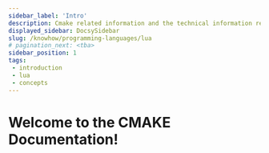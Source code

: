 ```yaml
---
sidebar_label: 'Intro'
description: Cmake related information and the technical information related to the setup, advanced usage, customization, and update of your devops application.
displayed_sidebar: DocsySidebar
slug: /knowhow/programming-languages/lua
# pagination_next: <tba>
sidebar_position: 1
tags:
 - introduction
 - lua
 - concepts
---
```


# Welcome to the CMAKE Documentation!